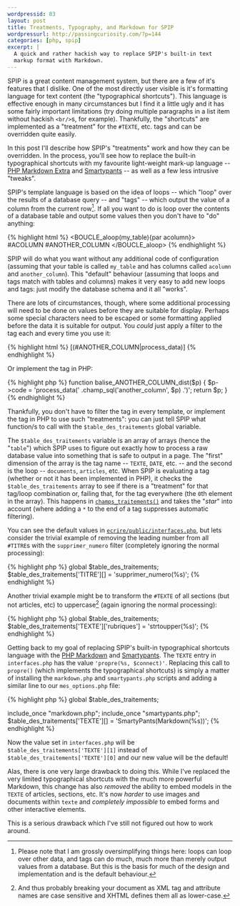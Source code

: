 ```yaml
--- 
wordpressid: 83
layout: post
title: Treatments, Typography, and Markdown for SPIP
wordpressurl: http://passingcuriosity.com/?p=144
categories: [php, spip]
excerpt: |
  A quick and rather hackish way to replace SPIP's built-in text
  markup format with Markdown.
---
```


SPIP is a great content management system, but there are a few of it's
features that I dislike. One of the most directly user visible is it's
formatting language for text content (the "typographical shortcuts").
This language is effective enough in many circumstances but I find it
a little ugly and it has some fairly important limitations (try doing
multiple paragraphs in a list item without hackish `<br/>`s, for
example). Thankfully, the "shortcuts" are implemented as a "treatment"
for the `#TEXTE`, etc. tags and can be overridden quite easily.

In this post I'll describe how SPIP's "treatments" work and how they
can be overridden. In the process, you'll see how to replace the
built-in typographical shortcuts with my favourite light-weight
mark-up language -- [PHP Markdown Extra][phpmd] and [Smartypants][sp]
-- as well as a few less intrusive "tweaks".

[phpmd]: http://michelf.com/projects/php-markdown/extra/
[sp]: http://michelf.com/projects/php-smartypants/

<!--more-->

SPIP's template language is based on the idea of loops -- which "loop"
over the results of a database query -- and "tags" -- which output the
value of a column from the current row[^1]. If all you want to do is
loop over the contents of a database table and output some values then
you don't have to "do" anything: 

{% highlight html %}
<BOUCLE_aloop(my_table){par acolumn}>
    #ACOLUMN
    #ANOTHER_COLUMN
</BOUCLE_aloop>
{% endhighlight %}

SPIP will do what you want without any additional code of
configuration (assuming that your table is called `my_table` and has
columns called `acolumn` and `another_column`). This "default"
behaviour (assuming that loops and tags match with tables and columns)
makes it very easy to add new loops and tags: just modify the database
schema and it all "works".

There are lots of circumstances, though, where some additional
processing will need to be done on values before they are suitable for
display. Perhaps some special characters need to be escaped or some
formatting applied before the data it is suitable for output. You
*could* just apply a filter to the tag each and every time you use it:

{% highlight html %}
[(#ANOTHER_COLUMN|process_data)]
{% endhighlight %}

Or implement the tag in PHP:

{% highlight php %}
function balise_ANOTHER_COLUMN_dist($p) {
    $p->code = 'process_data('
        .champ_sql('another_column', $p) 
        .')';
    return $p;
}
{% endhighlight %}

Thankfully, you don't have to filter the tag in every template, or
implement the tag in PHP to use such "treatments": you can just tell
SPIP what function/s to call with the `$table_des_traitements` global
variable.

The `$table_des_traitements` variable is an array of arrays (hence the
"`table`") which SPIP uses to figure out exactly how to process a raw
database value into something that is safe to output in a page. The
"first" dimension of the array is the tag name -- `TEXTE`, `DATE`,
etc. -- and the second is the loop -- `documents`, `articles`, etc.
When SPIP is evaluating a tag (whether or not it has been implemented
in PHP), it checks the `$table_des_traitements` array to see if there
is a "treatment" for that tag/loop combination or, failing that, for
the tag everywhere (the `0`th element in the array). This happens in
[`champs_traitements()`](http://trac.rezo.net/trac/spip/browser/tags/spip-2.0.9/ecrire/public/references.php#L302)
and takes the "*star*" into account (where adding a `*` to the end of
a tag suppresses automatic filtering).

You can see the default values in
[`ecrire/public/interfaces.php`](http://trac.rezo.net/trac/spip/browser/tags/spip-2.0.9/ecrire/public/interfaces.php#L295),
but lets consider the trivial example of removing the leading number
from all `#TITRE`s  with the `supprimer_numero` filter (completely
ignoring the normal processing): 

{% highlight php %}
global $table_des_traitements;
$table_des_traitements['TITRE'][] = 'supprimer_numero(%s)';
{% endhighlight %}

Another trivial example might be to transform the `#TEXTE` of all
sections (but not articles, etc) to uppercase[^2] (again ignoring the
normal processing):

{% highlight php %}
global $table_des_traitements;
$table_des_traitements['TEXTE']['rubriques'] = 'strtoupper(%s)';
{% endhighlight %}

Getting back to my goal of replacing SPIP's built-in typographical
shortcuts language with the [PHP
Markdown](http://michelf.com/projects/php-markdown/extra/) and
[Smartypants](http://michelf.com/projects/php-smartypants/). The
`TEXTE` entry in `interfaces.php` has the value `'propre(%s,
$connect)'`. Replacing this call to `propre()` (which implements the
typographical shortcuts) is simply a matter of installing the
`markdown.php` and `smartypants.php` scripts and adding a similar line
to our `mes_options.php` file:

{% highlight php %}
global $table_des_traitements;

include_once "markdown.php";
include_once "smartypants.php";
$table_des_traitements['TEXTE'][] = 'SmartyPants(Markdown(%s))';
{% endhighlight %}

Now the value set in `interfaces.php` will be
`$table_des_traitements['TEXTE'][1]` instead of
`$table_des_traitements['TEXTE'][0]` and our new value will be the
default!

Alas, there is one very large drawback to doing this. While I've
replaced the very limited typographical shortcuts with the much more
powerful Markdown, this change has also *removed* the ability to embed
models in the `TEXTE` of articles, sections, etc. It's now *harder* to
use images and documents within `texte` and *completely impossible* to
embed forms and other interactive elements.

This is a serious drawback which I've still not figured out how to
work around.

[^1]: Please note that I am grossly oversimplifying things here: loops
can loop over other data, and tags can do much, much more than merely
output values from a database. But this is the basis for much of the
design and implementation and is the default behaviour.

[^2]: And thus probably breaking your document as XML tag and
attribute names are case sensitive and XHTML defines them all as
lower-case.
